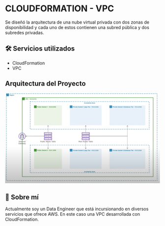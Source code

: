 
# CLOUDFORMATION - VPC

Se diseñó la arquitectura de una nube virtual privada con dos zonas de disponibilidad y cada uno de estos contienen una subred pública y dos subredes privadas.


## 🛠 Servicios utilizados
- CloudFormation
- VPC





## Arquitectura del Proyecto

![Login](https://github.com/AugustoMonza/CloudFormation-AWS/blob/main/Image/Arquitectura%20-%20VPC.png?raw=true)




## 🚀 Sobre mí
Actualmente soy un Data Engineer que está incursionando en diversos servicios que ofrece AWS. En este caso una VPC desarrollada con CloudFormation.

